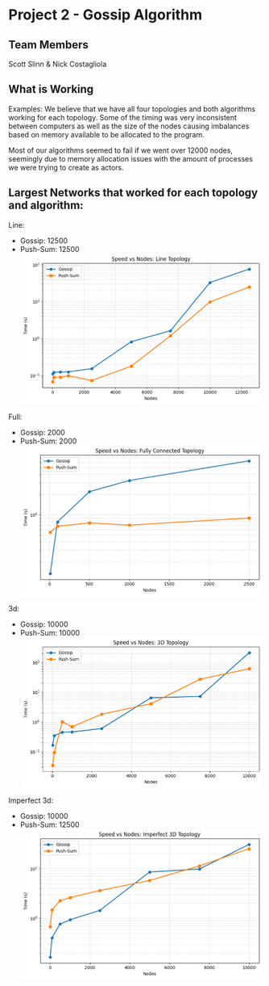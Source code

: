 # Project 2 - Gossip Algorithm
## Team Members
Scott Slinn & Nick Costagliola

## What is Working
Examples: 
We believe that we have all four topologies and both algorithms working for each topology. Some of the timing was very inconsistent between computers as well as the size of the nodes causing imbalances based on memory available to be allocated to the program.

Most of our algorithms seemed to fail if we went over 12000 nodes, seemingly due to memory allocation issues with the amount of processes we were trying to create as actors. 

## Largest Networks that worked for each topology and algorithm:

Line:
  * Gossip: 12500
  * Push-Sum: 12500
![alt text](image.png)

Full:
  * Gossip: 2000
  * Push-Sum: 2000
![alt text](image-1.png)

3d:
  * Gossip: 10000
  * Push-Sum: 10000
![alt text](image-2.png)

Imperfect 3d:
  * Gossip: 10000
  * Push-Sum: 12500
![alt text](image-3.png)


